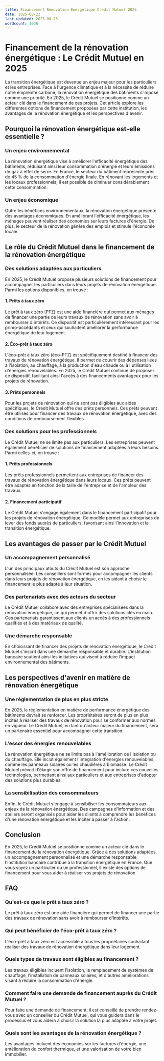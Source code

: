 ```yaml
---
title: Financement Renovation Energetique Credit Mutuel 2025
date: 2025-08-23
last_updated: 2025-08-23
wordcount: 1036
---
```


# Financement de la rénovation énergétique : Le Crédit Mutuel en 2025

La transition énergétique est devenue un enjeu majeur pour les particuliers et les entreprises. Face à l'urgence climatique et à la nécessité de réduire notre empreinte carbone, la rénovation énergétique des bâtiments s'impose comme une priorité. En 2025, le Crédit Mutuel se positionne comme un acteur clé dans le financement de ces projets. Cet article explore les différentes options de financement proposées par cette institution, les avantages de la rénovation énergétique et les perspectives d'avenir.

## Pourquoi la rénovation énergétique est-elle essentielle ?

### Un enjeu environnemental

La rénovation énergétique vise à améliorer l'efficacité énergétique des bâtiments, réduisant ainsi leur consommation d'énergie et leurs émissions de gaz à effet de serre. En France, le secteur du bâtiment représente près de 45 % de la consommation d'énergie finale. En rénovant les logements et les locaux professionnels, il est possible de diminuer considérablement cette consommation.

### Un enjeu économique

Outre les bénéfices environnementaux, la rénovation énergétique présente des avantages économiques. En améliorant l'efficacité énergétique, les ménages peuvent réaliser des économies sur leurs factures d'énergie. De plus, le secteur de la rénovation génère des emplois et stimule l'économie locale.

## Le rôle du Crédit Mutuel dans le financement de la rénovation énergétique

### Des solutions adaptées aux particuliers

En 2025, le Crédit Mutuel propose plusieurs solutions de financement pour accompagner les particuliers dans leurs projets de rénovation énergétique. Parmi les options disponibles, on trouve :

#### 1. Prêts à taux zéro

Le prêt à taux zéro (PTZ) est une aide financière qui permet aux ménages de financer une partie de leurs travaux de rénovation sans avoir à rembourser d'intérêts. Ce dispositif est particulièrement intéressant pour les primo-accédants et ceux qui souhaitent améliorer la performance énergétique de leur logement.

#### 2. Éco-prêt à taux zéro

L'éco-prêt à taux zéro (éco-PTZ) est spécifiquement destiné à financer des travaux de rénovation énergétique. Il permet de couvrir des dépenses liées à l'isolation, au chauffage, à la production d'eau chaude ou à l'utilisation d'énergies renouvelables. En 2025, le Crédit Mutuel continue de proposer ce dispositif, facilitant ainsi l'accès à des financements avantageux pour les projets de rénovation.

#### 3. Prêts personnels

Pour les projets de rénovation qui ne sont pas éligibles aux aides spécifiques, le Crédit Mutuel offre des prêts personnels. Ces prêts peuvent être utilisés pour financer des travaux de rénovation énergétique, avec des conditions de remboursement flexibles.

### Des solutions pour les professionnels

Le Crédit Mutuel ne se limite pas aux particuliers. Les entreprises peuvent également bénéficier de solutions de financement adaptées à leurs besoins. Parmi celles-ci, on trouve :

#### 1. Prêts professionnels

Les prêts professionnels permettent aux entreprises de financer des travaux de rénovation énergétique dans leurs locaux. Ces prêts peuvent être adaptés en fonction de la taille de l'entreprise et de l'ampleur des travaux.

#### 2. Financement participatif

Le Crédit Mutuel s'engage également dans le financement participatif pour les projets de rénovation énergétique. Ce modèle permet aux entreprises de lever des fonds auprès de particuliers, favorisant ainsi l'innovation et la transition énergétique.

## Les avantages de passer par le Crédit Mutuel

### Un accompagnement personnalisé

L'un des principaux atouts du Crédit Mutuel est son approche personnalisée. Les conseillers sont formés pour accompagner les clients dans leurs projets de rénovation énergétique, en les aidant à choisir le financement le plus adapté à leur situation.

### Des partenariats avec des acteurs du secteur

Le Crédit Mutuel collabore avec des entreprises spécialisées dans la rénovation énergétique, ce qui permet d'offrir des solutions clés en main. Ces partenariats garantissent aux clients un accès à des professionnels qualifiés et à des matériaux de qualité.

### Une démarche responsable

En choisissant de financer des projets de rénovation énergétique, le Crédit Mutuel s'inscrit dans une démarche responsable et durable. L'institution bancaire soutient ainsi les initiatives qui visent à réduire l'impact environnemental des bâtiments.

## Les perspectives d'avenir en matière de rénovation énergétique

### Une réglementation de plus en plus stricte

En 2025, la réglementation en matière de performance énergétique des bâtiments devrait se renforcer. Les propriétaires seront de plus en plus incités à réaliser des travaux de rénovation pour se conformer aux normes en vigueur. Le Crédit Mutuel, en tant qu'acteur majeur du financement, sera un partenaire essentiel pour accompagner cette transition.

### L'essor des énergies renouvelables

La rénovation énergétique ne se limite pas à l'amélioration de l'isolation ou du chauffage. Elle inclut également l'intégration d'énergies renouvelables, comme les panneaux solaires ou les chaudières à biomasse. Le Crédit Mutuel prévoit d'élargir son offre de financement pour inclure ces nouvelles technologies, permettant ainsi aux particuliers et aux entreprises d'adopter des solutions plus durables.

### La sensibilisation des consommateurs

Enfin, le Crédit Mutuel s'engage à sensibiliser les consommateurs aux enjeux de la rénovation énergétique. Des campagnes d'information et des ateliers seront organisés pour aider les clients à comprendre les bénéfices d'une rénovation énergétique et les inciter à passer à l'action.

## Conclusion

En 2025, le Crédit Mutuel se positionne comme un acteur clé dans le financement de la rénovation énergétique. Grâce à des solutions adaptées, un accompagnement personnalisé et une démarche responsable, l'institution bancaire contribue à la transition énergétique en France. Que vous soyez un particulier ou un professionnel, il existe des options de financement pour vous aider à réaliser vos projets de rénovation. 

## FAQ

### Qu'est-ce que le prêt à taux zéro ?

Le prêt à taux zéro est une aide financière qui permet de financer une partie des travaux de rénovation sans avoir à rembourser d'intérêts. 

### Qui peut bénéficier de l'éco-prêt à taux zéro ?

L'éco-prêt à taux zéro est accessible à tous les propriétaires souhaitant réaliser des travaux de rénovation énergétique dans leur logement.

### Quels types de travaux sont éligibles au financement ?

Les travaux éligibles incluent l'isolation, le remplacement de systèmes de chauffage, l'installation de panneaux solaires, et d'autres améliorations visant à réduire la consommation d'énergie.

### Comment faire une demande de financement auprès du Crédit Mutuel ?

Pour faire une demande de financement, il est conseillé de prendre rendez-vous avec un conseiller du Crédit Mutuel, qui vous guidera dans le processus et vous aidera à choisir la solution la plus adaptée à votre projet. 

### Quels sont les avantages de la rénovation énergétique ?

Les avantages incluent des économies sur les factures d'énergie, une amélioration du confort thermique, et une valorisation de votre bien immobilier.